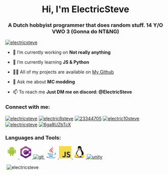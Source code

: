 <h1 align="center">Hi, I'm ElectricSteve</h1>
<h3 align="center">A Dutch hobbyist programmer that does random stuff. 14 Y/O VWO 3 (Gonna do NT&NG)</h3>

<p align="left"> <a href="https://github.com/ryo-ma/github-profile-trophy"><img src="https://github-profile-trophy.vercel.app/?username=electricsteve&theme=matrix" alt="electricsteve" /></a> </p>

- 🔭 I’m currently working on **Not really anything**

- 🌱 I’m currently learning **JS & Python**

- 👨‍💻 All of my projects are available on [My Github](https://github.com/electricsteve?tab=repositories)

- 💬 Ask me about **MC modding**

- 📫 To reach me **Just DM me on discord: @ElectricSteve**

<h3 align="left">Connect with me:</h3>
<p align="left">
<a href="https://codepen.io/electricsteve" target="blank"><img align="center" src="https://raw.githubusercontent.com/rahuldkjain/github-profile-readme-generator/master/src/images/icons/Social/codepen.svg" alt="electricsteve" height="30" width="40" /></a>
<a href="https://twitter.com/electric8steve" target="blank"><img align="center" src="https://raw.githubusercontent.com/rahuldkjain/github-profile-readme-generator/master/src/images/icons/Social/twitter.svg" alt="electric8steve" height="30" width="40" /></a>
<a href="https://stackoverflow.com/users/23344705" target="blank"><img align="center" src="https://raw.githubusercontent.com/rahuldkjain/github-profile-readme-generator/master/src/images/icons/Social/stack-overflow.svg" alt="23344705" height="30" width="40" /></a>
<a href="https://www.youtube.com/c/electric10steve" target="blank"><img align="center" src="https://raw.githubusercontent.com/rahuldkjain/github-profile-readme-generator/master/src/images/icons/Social/youtube.svg" alt="electric10steve" height="30" width="40" /></a>
<a href="https://www.leetcode.com/electricsteve" target="blank"><img align="center" src="https://raw.githubusercontent.com/rahuldkjain/github-profile-readme-generator/master/src/images/icons/Social/leet-code.svg" alt="electricsteve" height="30" width="40" /></a>
<a href="https://discord.gg/6ga8UZbTcX" target="blank"><img align="center" src="https://raw.githubusercontent.com/rahuldkjain/github-profile-readme-generator/master/src/images/icons/Social/discord.svg" alt="6ga8UZbTcX" height="30" width="40" /></a>
</p>

<h3 align="left">Languages and Tools:</h3>
<p align="left"> <a href="https://developer.android.com" target="_blank" rel="noreferrer"> <img src="https://raw.githubusercontent.com/devicons/devicon/master/icons/android/android-original-wordmark.svg" alt="android" width="40" height="40"/> </a> <a href="https://www.w3schools.com/cs/" target="_blank" rel="noreferrer"> <img src="https://raw.githubusercontent.com/devicons/devicon/master/icons/csharp/csharp-original.svg" alt="csharp" width="40" height="40"/> </a> <a href="https://git-scm.com/" target="_blank" rel="noreferrer"> <img src="https://www.vectorlogo.zone/logos/git-scm/git-scm-icon.svg" alt="git" width="40" height="40"/> </a> <a href="https://www.java.com" target="_blank" rel="noreferrer"> <img src="https://raw.githubusercontent.com/devicons/devicon/master/icons/java/java-original.svg" alt="java" width="40" height="40"/> </a> <a href="https://developer.mozilla.org/en-US/docs/Web/JavaScript" target="_blank" rel="noreferrer"> <img src="https://raw.githubusercontent.com/devicons/devicon/master/icons/javascript/javascript-original.svg" alt="javascript" width="40" height="40"/> </a> <a href="https://www.linux.org/" target="_blank" rel="noreferrer"> <img src="https://raw.githubusercontent.com/devicons/devicon/master/icons/linux/linux-original.svg" alt="linux" width="40" height="40"/> </a> <a href="https://unity.com/" target="_blank" rel="noreferrer"> <img src="https://www.vectorlogo.zone/logos/unity3d/unity3d-icon.svg" alt="unity" width="40" height="40"/> </a> </p>

<p>&nbsp;<img align="center" src="https://github-readme-stats.vercel.app/api?username=electricsteve&show_icons=true&theme=highcontrast&title_color=ffbb00&text_color=00bfff&hide_border=true&locale=en" alt="electricsteve" /></p>
